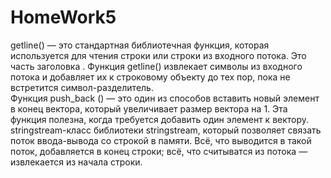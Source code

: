 # HomeWork5
 getline() — это стандартная библиотечная функция, которая используется для чтения строки или строки из входного потока. Это часть заголовка <string>.
Функция getline() извлекает символы из входного потока и добавляет их к строковому объекту до тех пор, пока не встретится символ-разделитель.             
  Функция push_back () — это один из способов вставить новый элемент в конец вектора, который увеличивает размер вектора на 1. Эта функция полезна, когда требуется добавить один элемент к вектору. 
  stringstream-класс библиотеки  stringstream, который позволяет связать поток ввода-вывода со строкой в памяти. Всё, что выводится в такой поток, добавляется в конец строки; всё, что считыватся из потока — извлекается из начала строки.

